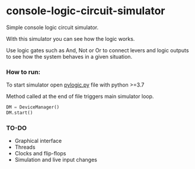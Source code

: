 # console-logic-circuit-simulator
Simple console logic circuit simulator.

With this simulator you can see how the logic works.

Use logic gates such as And, Not or Or to connect levers and logic outputs to see how the system behaves in a given situation.


### How to run:
To start simulator open [pylogic.py](pylogic.py) file with python >=3.7

Method called at the end of file triggers main simulator loop.
```python
DM = DeviceManager()
DM.start()
```

### TO-DO
 - Graphical interface
 - Threads
 - Clocks and flip-flops
 - Simulation and live input changes

